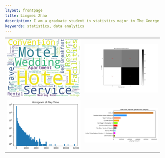 ```yaml
---
layout: frontpage
title: Lingmei Zhao
description: I am a graduate student in statistics major in The George Washington University. 
keywords: statistics, data analytics
---
```


<!--
<div class="navbar">
  <div class="navbar-inner">
      <ul class="nav">
          <li><a href="{{ BASE_PATH }}/assets/broman_cv.pdf">cv</a></li>
          <li><a href="https://github.com/LingmeiZhao">github</a></li>
          <li><a href="https://www.linkedin.com/in/lingmeizhao">LinkedIn</a></li>
      </ul>
  </div>
</div>
-->

<table>
<tr>
  <td class="left">
    <a href="pages/publpics/Sentiment-Analysis-on-Hotel-Reviews.html">
        <img src="assets/publpics/wordCloud.jpg" alt="words cloud" title="wordCloud"/>
    </a>
  </td>
  <td class="right">
    <a href="pages/publpics/Sentiment-Analysis-on-Hotel-Reviews.html">
        <img src="assets/publpics/Normal Confusion Matrix.jpg" alt=" confusion matrix" title="Normal Confusion Matrix"/>
    </a>
  </td>
</tr>
<tr>
  <td class="left">
    <a href="pages/publpics/Recommender-System-on-Game.html">
        <img src="assets/publpics/play_time_histogram.png" alt="game playing time histogram" title="game playing time histogram"/>
    </a>
  </td>
  <td class="right">
    <a href="pages/publpics/Recommender-System-on-Game.html">
        <img src="assets/publpics/game_play_char.png" alt="game playing bar chart" title="game playing bar chart"/>
    </a>
  </td>
</tr>
</table>
